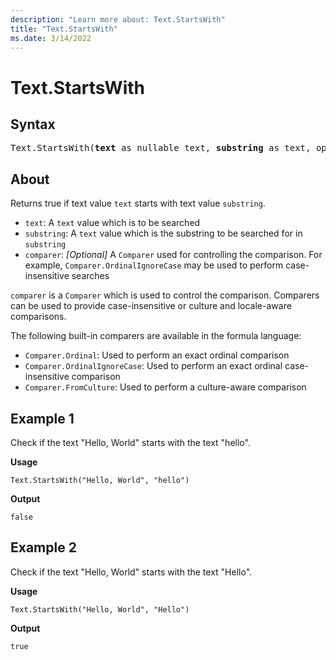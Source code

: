 ```yaml
---
description: "Learn more about: Text.StartsWith"
title: "Text.StartsWith"
ms.date: 3/14/2022
---
```

# Text.StartsWith

## Syntax

<pre>
Text.StartsWith(<b>text</b> as nullable text, <b>substring</b> as text, optional <b>comparer</b> as nullable function) as nullable logical
</pre>
  
## About

Returns true if text value `text` starts with text value `substring`.

* `text`: A `text` value which is to be searched
* `substring`: A `text` value which is the substring to be searched for in `substring`
* `comparer`: *[Optional]* A `Comparer` used for controlling the comparison. For example, `Comparer.OrdinalIgnoreCase` may be used to perform case-insensitive searches

`comparer` is a `Comparer` which is used to control the comparison. Comparers can be used to provide case-insensitive or culture and locale-aware comparisons.

The following built-in comparers are available in the formula language:

* `Comparer.Ordinal`: Used to perform an exact ordinal comparison
* `Comparer.OrdinalIgnoreCase`: Used to perform an exact ordinal case-insensitive comparison
* `Comparer.FromCulture`: Used to perform a culture-aware comparison

## Example 1

Check if the text "Hello, World" starts with the text "hello".

**Usage**

```powerquery-m
Text.StartsWith("Hello, World", "hello")
```

**Output**

`false`

## Example 2

Check if the text "Hello, World" starts with the text "Hello".

**Usage**

```powerquery-m
Text.StartsWith("Hello, World", "Hello")
```

**Output**

`true`
